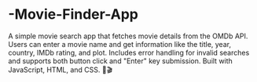 # -Movie-Finder-App
A simple movie search app that fetches movie details from the OMDb API. Users can enter a movie name and get information like the title, year, country, IMDb rating, and plot. Includes error handling for invalid searches and supports both button click and "Enter" key submission. Built with JavaScript, HTML, and CSS. 🚀🎬
